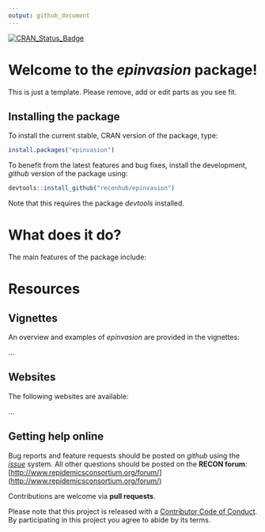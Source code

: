 ```yaml
---
output: github_document
---
```


[![CRAN_Status_Badge](http://www.r-pkg.org/badges/version/epinvasion)](https://cran.r-project.org/package=epinvasion)

# Welcome to the *epinvasion* package!

This is just a template. Please remove, add or edit parts as you see fit.

## Installing the package

To install the current stable, CRAN version of the package, type:

```r
install.packages("epinvasion")
```

To benefit from the latest features and bug fixes, install the development, *github* version of the package using:

```r
devtools::install_github("reconhub/epinvasion")
```

Note that this requires the package *devtools* installed.


# What does it do?

The main features of the package include:



# Resources

## Vignettes

An overview and examples of *epinvasion* are provided in the vignettes:

...

## Websites

The following websites are available:

...

## Getting help online

Bug reports and feature requests should be posted on *github* using the [*issue*](http://github.com/reconhub/epinvasion/issues) system. All other questions should be posted on the **RECON forum**: <br>
[http://www.repidemicsconsortium.org/forum/](http://www.repidemicsconsortium.org/forum/)

Contributions are welcome via **pull requests**.

Please note that this project is released with a [Contributor Code of Conduct](CONDUCT.md). By participating in this project you agree to abide by its terms.

